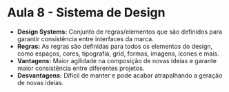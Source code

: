 # Aula 8 - Sistema de Design

* **Design Systems:** Conjunto de regras/elementos que são definidos para garantir consistência entre interfaces da marca.
* **Regras:** As regras são definidas para todos os elementos do design, como espaços, cores, tipografia, grid, formas, imagens, ícones e mais.
* **Vantagens:** Maior agilidade na composição de novas ideias e garante maior consistência entre diferentes projetos.
* **Desvantagens:** Difícil de manter e pode acabar atrapalhando a geração de novas ideias.
